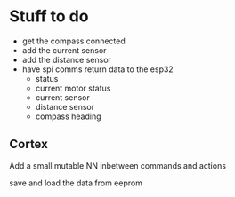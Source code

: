 # Stuff to do

- get the compass connected
- add the current sensor
- add the distance sensor 
- have spi comms return data to the esp32
    - status
    - current motor status 
    - current sensor
    - distance sensor
    - compass heading

## Cortex

Add a small mutable NN inbetween commands and actions

save and load the data from eeprom

